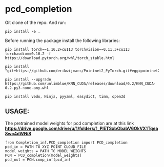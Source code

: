 # pcd_completion
Git clone of the repo. And run:
```
pip install -e .
```

Before running the package install the following libraries: 
```
pip install torch==1.10.2+cu113 torchvision==0.11.3+cu113 torchaudio==0.10.2 -f https://download.pytorch.org/whl/torch_stable.html 

pip install "git+https://github.com/erikwijmans/Pointnet2_PyTorch.git#egg=pointnet2_ops&subdirectory=pointnet2_ops_lib" 

pip install --upgrade https://github.com/unlimblue/KNN_CUDA/releases/download/0.2/KNN_CUDA-0.2-py3-none-any.whl 

pip install vedo, Ninja, pyyaml, easydict, timm, open3d
```
## USAGE:
The pretrained model weights for pcd completion are at this link **https://drive.google.com/drive/u/1/folders/1_PlETSxbObabV6OkVX1Tqea8wc4dWNi8**
```
from Completion_inf.PCD_completion import PCD_completion
pcd_in = PATH TO XYZ POINT CLOUD FILE
model_weights = PATH TO MODEL WEIGHTS
PCN = PCD_completion(model_weights)
pcd_out = PCN.comp_inf(pcd_in)
```
